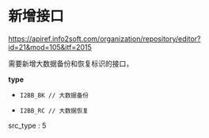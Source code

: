 # 新增接口

https://apiref.info2soft.com/organization/repository/editor?id=21&mod=105&itf=2015

需要新增大数据备份和恢复标识的接口，

**type**

- ```
  I2BB_BK // 大数据备份
  ```

- ```
  I2BB_RC // 大数据恢复
  ```

src_type : 5

